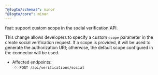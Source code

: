 ```yaml
---
"@logto/schemas": minor
"@logto/core": minor
---
```


feat: support custom scope in the social verification API.

This change allows developers to specify a custom `scope` parameter in the create social verification request. If a scope is provided, it will be used to generate the authorization URI; otherwise, the default scope configured in the connector will be used.

- Affected endpoints:
  - `POST /api/verifications/social`
